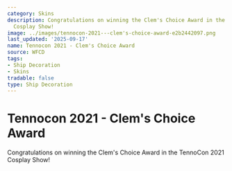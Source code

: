 ```yaml
---
category: Skins
description: Congratulations on winning the Clem's Choice Award in the TennoCon 2021
  Cosplay Show!
image: ../images/tennocon-2021---clem's-choice-award-e2b2442097.png
last_updated: '2025-09-17'
name: Tennocon 2021 - Clem's Choice Award
source: WFCD
tags:
- Ship Decoration
- Skins
tradable: false
type: Ship Decoration
---
```


# Tennocon 2021 - Clem's Choice Award

Congratulations on winning the Clem's Choice Award in the TennoCon 2021 Cosplay Show!

